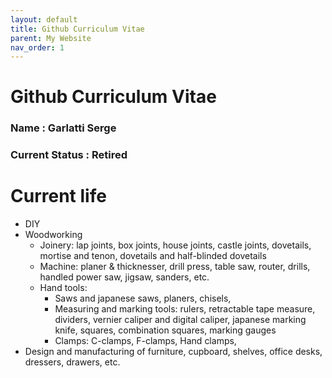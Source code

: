 ```yaml
---
layout: default
title: Github Curriculum Vitae
parent: My Website
nav_order: 1
---
```


#  Github Curriculum Vitae

### Name : Garlatti Serge

### Current Status : Retired

# Current life
* DIY
* Woodworking
  * Joinery: lap joints, box joints, house joints, castle joints, dovetails, mortise and tenon, dovetails and half-blinded dovetails
  * Machine: planer & thicknesser, drill press, table saw, router, drills, handled power saw, jigsaw, sanders,  etc. 
  * Hand tools:
    * Saws and japanese saws, planers, chisels,
    * Measuring and marking tools: rulers, retractable tape measure, dividers, vernier caliper and digital caliper, japanese marking knife, squares, combination squares, marking gauges
    * Clamps: C-clamps, F-clamps, Hand clamps,  
* Design and manufacturing of furniture, cupboard, shelves, office desks, dressers, drawers, etc.
